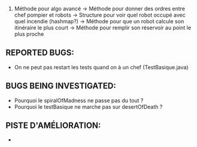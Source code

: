 1) Méthode pour algo avancé
-> Méthode pour donner des ordres entre chef pompier et robots
-> Structure pour voir quel robot occupé avec quel incendie (hashmap?)
-> Méthode pour que un robot calcule son itinéraire le plus court
-> Méthode pour remplir son réservoir au point le plus proche


## REPORTED BUGS:
* On ne peut pas restart les tests quand on à un chef (TestBasique.java)

## BUGS BEING INVESTIGATED:
* Pourquoi le spiralOfMadness ne passe pas du tout ?
* Pourquoi le testBasique ne marche pas sur desertOfDeath ?

## PISTE D'AMÉLIORATION:
* 